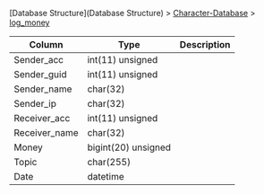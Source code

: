 [Database Structure](Database Structure) > [Character-Database](Character-Database) > [log_money](log_money)

Column | Type | Description
--- | --- | ---
Sender_acc | int(11) unsigned | 
Sender_guid | int(11) unsigned | 
Sender_name | char(32) | 
Sender_ip | char(32) | 
Receiver_acc | int(11) unsigned | 
Receiver_name | char(32) | 
Money | bigint(20) unsigned | 
Topic | char(255) | 
Date | datetime | 
